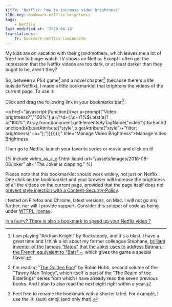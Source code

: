 ```yaml
---
title: 'Netflix: how to increase video brightness'
i18n-key: bookmark-netflix-brightness
tags:
    - Netflix
last_modified_at: '2019-04-18'
translations:
    fr: bookmark-netflix-luminosite
---
```


My kids are on vacation with their grandmothers, which leaves me a lot of free
time to binge-watch TV shows on Netflix. Except I often get the impression that
the Netflix videos are too dark, or at least darker than they ought to be,
aren't they?

<!-- more -->

So, between a PS4 game[^ps4] and a novel chapter[^lire] (because there's a life
outside Netflix), I made a little bookmarklet that brightens the videos of the
current page. To use it:

[^ps4]:

    I am playing "Arkham Knight" by Rocksteady, and it's a blast. I have a great
    time and I think a lot about my former colleague Stéphane,
    [brilliant inventor of the famous "Batou" that the Joker uses to address Batman – the French equivalent to "Bats" –](https://nota-bene.org/Trois-jolis-souvenirs-de-traduction),
    which gives the game a special flavor.

[^lire]:

    I'm reading
    "[The Golden Fool](https://en.wikipedia.org/wiki/The_Golden_Fool)" by Robin
    Hobb, second volume of the "Tawny Man Trilogy", which itself is part of the
    "The Realm of the Elderlings" series from which I have already read the
    seven previous books. And I plan to also read the next eight right within a
    year.

Click and drag the following link in your bookmarks bar[^rename] :

<!-- nomicrotypo -->

<a href="javascript:(function(){var a=prompt("Video
brightness?","100%");a=/^\d+(\.\d+)?%\$/.test(a)?a:"100%";Array.from(document.getElementsByTagName("video")).forEach(function(b){b.setAttribute("style",b.getAttribute("style")+"filter:
brightness("+a+");")})})();" title="Manage Video Brightness">Manage Video
Brightness</a>

<!-- endnomicrotypo -->

[^rename]:

    Feel free to rename the bookmark with a shorter label. For example, I use
    the ☀️ (sun) emoji (and only that).

Then go to Netflix, launch your favorite series or movie and click on it!

{% include video_as_a_gif.html.liquid
url="/assets/images/2018-08-08/joker"
alt="The Joker is clapping."
%}

Please note that this bookmarklet should work widely, not just on Netflix. One
click on the bookmarklet and your browser will increase the brightness of all
the videos on the current page, provided that the page itself does not
[prevent style injection with a Content-Security-Policy](https://blog.dareboost.com/en/2016/08/content-security-policy-secure-your-website).

I tested on Firefox and Chrome, latest versions, on Mac. I will not go any
further, nor will I provide support. Consider this snippet of code as being
under [WTFPL license](https://en.wikipedia.org/wiki/WTFPL).

<ins datetime="2019-04-18">In a hurry? There is also a bookmark to
[speed up your Netflix video](/2019/04/bookmark-netflix-speed/) ?</ins>
